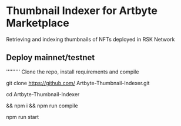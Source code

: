 # Thumbnail Indexer for Artbyte  Marketplace

Retrieving and indexing thumbnails of NFTs deployed in RSK Network

## Deploy mainnet/testnet
 '''''''''
Clone the repo, install requirements and compile

git clone https://github.com/
Artbyte-Thumbnail-Indexer.git

cd 
Artbyte-Thumbnail-Indexer

&& npm i && npm run compile

npm run start
